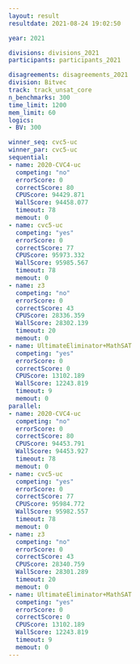 ```yaml
---
layout: result
resultdate: 2021-08-24 19:02:50

year: 2021

divisions: divisions_2021
participants: participants_2021

disagreements: disagreements_2021
division: Bitvec
track: track_unsat_core
n_benchmarks: 300
time_limit: 1200
mem_limit: 60
logics:
- BV: 300

winner_seq: cvc5-uc
winner_par: cvc5-uc
sequential:
- name: 2020-CVC4-uc
  competing: "no"
  errorScore: 0
  correctScore: 80
  CPUScore: 94429.871
  WallScore: 94458.077
  timeout: 78
  memout: 0
- name: cvc5-uc
  competing: "yes"
  errorScore: 0
  correctScore: 77
  CPUScore: 95973.332
  WallScore: 95985.567
  timeout: 78
  memout: 0
- name: z3
  competing: "no"
  errorScore: 0
  correctScore: 43
  CPUScore: 28336.359
  WallScore: 28302.139
  timeout: 20
  memout: 0
- name: UltimateEliminator+MathSAT
  competing: "yes"
  errorScore: 0
  correctScore: 0
  CPUScore: 13102.189
  WallScore: 12243.819
  timeout: 9
  memout: 0
parallel:
- name: 2020-CVC4-uc
  competing: "no"
  errorScore: 0
  correctScore: 80
  CPUScore: 94453.791
  WallScore: 94453.927
  timeout: 78
  memout: 0
- name: cvc5-uc
  competing: "yes"
  errorScore: 0
  correctScore: 77
  CPUScore: 95984.772
  WallScore: 95982.557
  timeout: 78
  memout: 0
- name: z3
  competing: "no"
  errorScore: 0
  correctScore: 43
  CPUScore: 28340.759
  WallScore: 28301.289
  timeout: 20
  memout: 0
- name: UltimateEliminator+MathSAT
  competing: "yes"
  errorScore: 0
  correctScore: 0
  CPUScore: 13102.189
  WallScore: 12243.819
  timeout: 9
  memout: 0
---
```

